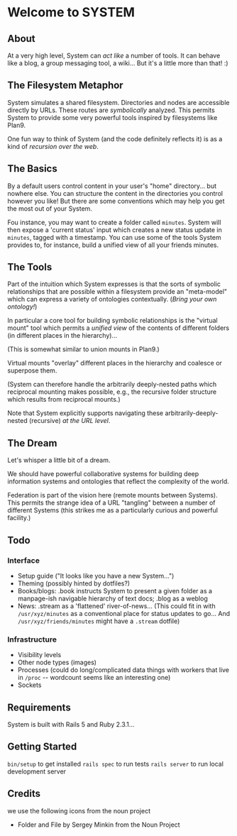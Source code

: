 # Welcome to SYSTEM

## About

At a very high level, System can *act like* a number of tools.
It can behave like a blog, a group messaging tool, a wiki...
But it's a little more than that! :)

## The Filesystem Metaphor

System simulates a shared filesystem.
Directories and nodes are accessible directly by URLs.
These routes are *symbolically* analyzed.
This permits System to provide some very powerful tools
inspired by filesystems like Plan9.

One fun way to think of System (and the code definitely reflects it) is
as a kind of *recursion over the web*.

## The Basics

By a default users control content in your
user's "home" directory... but nowhere else.
You can structure the content in the directories you control however you like!
But there are some conventions which may help you get the most out of your System.

Fou instance, you may want to create a folder called `minutes`.
System will then expose a 'current status' input which creates a new status update
in `minutes`, tagged with a timestamp.
You can use some of the tools System provides to, for instance,
build a unified view of all your friends minutes.

## The Tools

Part of the intuition which System expresses is
that the sorts of symbolic relationships that are possible within a filesystem
provide an "meta-model" which can express a variety of ontologies contextually.
(*Bring your own ontology!*)

In particular a core tool for building symbolic relationships is the "virtual mount"
tool which permits a *unified view* of the contents of different folders (in different
places in the hierarchy)...

(This is somewhat similar to union mounts in Plan9.)

Virtual mounts "overlay" different places in the hierarchy and coalesce or
superpose them.

(System can therefore handle the arbitrarily deeply-nested paths which
reciprocal mounting makes possible, e.g., the recursive folder structure
which results from reciprocal mounts.)

Note that System explicitly supports navigating these
arbitrarily-deeply-nested (recursive) *at the URL level*.

## The Dream

Let's whisper a little bit of a dream.

We should have powerful collaborative systems for building deep information
systems and ontologies that reflect the complexity of the world.

Federation is part of the vision here (remote mounts between Systems).
This permits the strange idea of a URL "tangling" between a number of different
Systems (this strikes me as a particularly curious and powerful facility.)

## Todo

### Interface

- Setup guide ("It looks like you have a new System...")
- Theming (possibly hinted by dotfiles?)
- Books/blogs: .book instructs System to present a given folder as a
  manpage-ish navigable hierarchy of text docs; .blog as a weblog
- News: .stream as a 'flattened' river-of-news...
  (This could fit in with `/usr/xyz/minutes` as a conventional place
  for status updates to go...  And `/usr/xyz/friends/minutes` might
  have a `.stream` dotfile)

### Infrastructure

- Visibility levels
- Other node types (images)
- Processes (could do long/complicated data things with workers that
             live in `/proc` -- wordcount seems like an interesting one)
- Sockets

## Requirements

System is built with Rails 5 and Ruby 2.3.1...

## Getting Started

`bin/setup` to get installed
`rails spec` to run tests
`rails server` to run local development server

## Credits

we use the following icons from the noun project

- Folder and File by Sergey Minkin from the Noun Project
